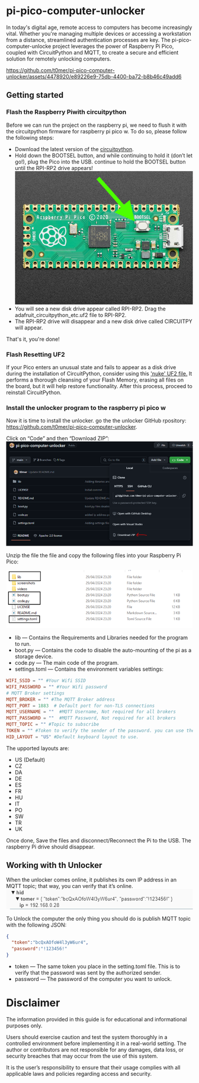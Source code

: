 # pi-pico-computer-unlocker
In today's digital age, remote access to computers has become increasingly vital.
Whether you're managing multiple devices or accessing a workstation from a distance, streamlined authentication processes are key.
The pi-pico-computer-unlocke project leverages the power of Raspberry Pi Pico, coupled with CircuitPython and MQTT, to create a secure and efficient solution for remotely unlocking computers.

https://github.com/t0mer/pi-pico-computer-unlocker/assets/4478920/e89226e9-75db-4400-ba72-b8b46c49add6

## Getting started

### Flash the Raspberry Piwith circuitpython
Before we can run the project on the raspberry pi, we need to flush it with the circuitpython firmware for raspberry pi pico w.
To do so, please follow the following steps:

* Download the latest version of the [circuitpython](https://circuitpython.org/board/raspberry_pi_pico_w/).
* Hold down the BOOTSEL button, and while continuing to hold it (don’t let go!), plug the Pico into the USB. continue to hold the BOOTSEL button until the RPI-RP2 drive appears!
![alt text](screenshots/bootsel.png)
* You will see a new disk drive appear called RPI-RP2. Drag the adafruit_circuitpython_etc.uf2 file to RPI-RP2.
* The RPI-RP2 drive will disappear and a new disk drive called CIRCUITPY will appear.

That's it, you're done!


### Flash Resetting UF2
If your Pico enters an unusual state and fails to appear as a disk drive during the installation of CircuitPython, consider using this ['nuke' UF2 file.](https://cdn-learn.adafruit.com/assets/assets/000/099/419/original/flash_nuke.uf2?1613329170)  It performs a thorough cleansing of your Flash Memory, erasing all files on the board, but it will help restore functionality. After this process, proceed to reinstall CircuitPython.

### Install the unlocker program to the raspberry pi pico w
Now it is time to install the unlocker. go the the unlocker GitHub rpository: https://github.com/t0mer/pi-pico-computer-unlocker.

Click on “Code” and then “Download ZIP”:
![alt text](screenshots/download.png)

Unzip the file the file and copy the following files into your Raspberry Pi Pico:

![alt text](screenshots/files.png)
* lib — Contains the Requirements and Libraries needed for the program to run.
* boot.py — Contains the code to disable the auto-mounting of the pi as a storage device.
* code.py — The main code of the program.
* settings.toml — Contains the environment variables settings:

```toml
WIFI_SSID = "" #Your Wifi SSID
WIFI_PASSWORD = "" #Your Wifi password
# MQTT Broker settings
MQTT_BROKER = "" #The MQTT Broker address
MQTT_PORT = 1883  # Default port for non-TLS connections
MQTT_USERNAME = ""  #MQTT Username, Not required for all brokers
MQTT_PASSWORD = ""  #MQTT Password, Not required for all brokers
MQTT_TOPIC = "" #Topic to subscribe
TOKEN = "" #Token to verify the sender of the password. you can use the online tool here: https://it-tools.techblog.co.il/token-generator
HID_LAYOUT = "US" #Default keyboard layout to use.
```

The upported layouts are:
* US (Default)
* CZ
* DA
* DE
* ES
* FR
* HU
* IT
* PO
* SW
* TR
* UK

Once done, Save the files and disconnect/Reconnect the Pi to the USB. The raspberry Pi drive should disappear.


## Working with th Unlocker
When the unlocker comes online, it publishes its own IP address in an MQTT topic; that way, you can verify that it’s online.
![alt text](screenshots/deviceip.png)

To Unlock the computer the only thing you should do is publish MQTT topic with the following JSON:

```json
{
  "token":"bcQxAOfoW4l3yW6ur4",
  "password":"!123456!"
}
```

* token — The same token you place in the setting.toml file. This is to verify that the password was sent by the authorized sender.
* password — The password of the computer you want to unlock.

# Disclaimer
The information provided in this guide is for educational and informational purposes only.

Users should exercise caution and test the system thoroughly in a controlled environment before implementing it in a real-world setting. The author or contributors are not responsible for any damages, data loss, or security breaches that may occur from the use of this system.

It is the user’s responsibility to ensure that their usage complies with all applicable laws and policies regarding access and security.
